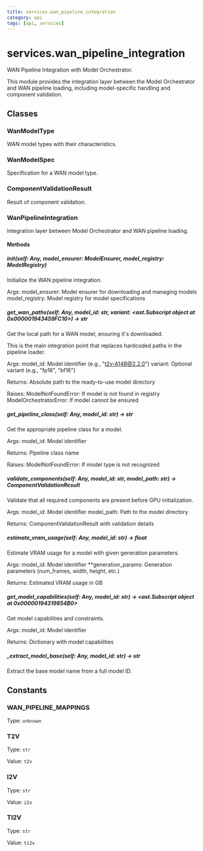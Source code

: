 ```yaml
---
title: services.wan_pipeline_integration
category: api
tags: [api, services]
---
```


# services.wan_pipeline_integration

WAN Pipeline Integration with Model Orchestrator.

This module provides the integration layer between the Model Orchestrator
and WAN pipeline loading, including model-specific handling and component validation.

## Classes

### WanModelType

WAN model types with their characteristics.

### WanModelSpec

Specification for a WAN model type.

### ComponentValidationResult

Result of component validation.

### WanPipelineIntegration

Integration layer between Model Orchestrator and WAN pipeline loading.

#### Methods

##### __init__(self: Any, model_ensurer: ModelEnsurer, model_registry: ModelRegistry)

Initialize the WAN pipeline integration.

Args:
    model_ensurer: Model ensurer for downloading and managing models
    model_registry: Model registry for model specifications

##### get_wan_paths(self: Any, model_id: str, variant: <ast.Subscript object at 0x000001943459FC10>) -> str

Get the local path for a WAN model, ensuring it's downloaded.

This is the main integration point that replaces hardcoded paths
in the pipeline loader.

Args:
    model_id: Model identifier (e.g., "t2v-A14B@2.2.0")
    variant: Optional variant (e.g., "fp16", "bf16")
    
Returns:
    Absolute path to the ready-to-use model directory
    
Raises:
    ModelNotFoundError: If model is not found in registry
    ModelOrchestratorError: If model cannot be ensured

##### get_pipeline_class(self: Any, model_id: str) -> str

Get the appropriate pipeline class for a model.

Args:
    model_id: Model identifier
    
Returns:
    Pipeline class name
    
Raises:
    ModelNotFoundError: If model type is not recognized

##### validate_components(self: Any, model_id: str, model_path: str) -> ComponentValidationResult

Validate that all required components are present before GPU initialization.

Args:
    model_id: Model identifier
    model_path: Path to the model directory
    
Returns:
    ComponentValidationResult with validation details

##### estimate_vram_usage(self: Any, model_id: str) -> float

Estimate VRAM usage for a model with given generation parameters.

Args:
    model_id: Model identifier
    **generation_params: Generation parameters (num_frames, width, height, etc.)
    
Returns:
    Estimated VRAM usage in GB

##### get_model_capabilities(self: Any, model_id: str) -> <ast.Subscript object at 0x00000194319854B0>

Get model capabilities and constraints.

Args:
    model_id: Model identifier
    
Returns:
    Dictionary with model capabilities

##### _extract_model_base(self: Any, model_id: str) -> str

Extract the base model name from a full model ID.

## Constants

### WAN_PIPELINE_MAPPINGS

Type: `unknown`

### T2V

Type: `str`

Value: `t2v`

### I2V

Type: `str`

Value: `i2v`

### TI2V

Type: `str`

Value: `ti2v`

